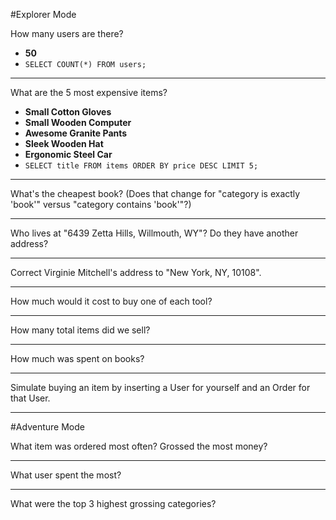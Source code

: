 #Explorer Mode

How many users are there?
- **50**
- `SELECT COUNT(*) FROM users;`

---

What are the 5 most expensive items?
- **Small Cotton Gloves**
- **Small Wooden Computer**
- **Awesome Granite Pants**
- **Sleek Wooden Hat**
- **Ergonomic Steel Car**
- `SELECT title FROM items ORDER BY price DESC LIMIT 5;`

---

What's the cheapest book? (Does that change for "category is exactly 'book'" versus "category contains 'book'"?)

---

Who lives at "6439 Zetta Hills, Willmouth, WY"? Do they have another address?

---

Correct Virginie Mitchell's address to "New York, NY, 10108".

---

How much would it cost to buy one of each tool?

---

How many total items did we sell?

---

How much was spent on books?

---

Simulate buying an item by inserting a User for yourself and an Order for that User.

---

#Adventure Mode

What item was ordered most often? Grossed the most money?

---

What user spent the most?

---

What were the top 3 highest grossing categories?
